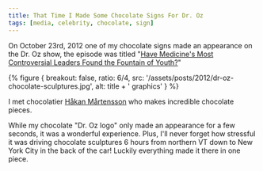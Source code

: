 ```yaml
---
title: That Time I Made Some Chocolate Signs For Dr. Oz
tags: [media, celebrity, chocolate, sign]
---
```


On October 23rd, 2012 one of my chocolate signs made an appearance on the Dr. Oz show, the episode was titled "[Have Medicine's Most Controversial Leaders Found the Fountain of Youth?](https://www.doctoroz.com/episode/have-medicines-most-controversial-leaders-found-fountain-youth?video_id=1919603813001)"

{% figure {
    breakout: false,
    ratio: 6/4,
    src: '/assets/posts/2012/dr-oz-chocolate-sculptures.jpg',
    alt: title + ' graphics'
} %}

I met chocolatier [Håkan Mårtensson](https://www.hakannyc.com/) who makes incredible chocolate pieces.

While my chocolate "Dr. Oz logo" only made an appearance for a few seconds, it was a wonderful experience. Plus, I'll never forget how stressful it was driving chocolate sculptures 6 hours from northern VT down to New York City in the back of the car! Luckily everything made it there in one piece.